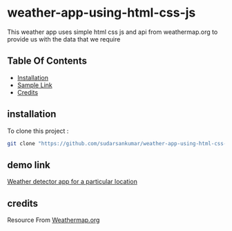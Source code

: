 # weather-app-using-html-css-js
This weather app uses simple html css js and api from weathermap.org to provide us with the data that we require

## Table Of Contents
- [Installation](#installation)
- [Sample Link](#sample-link)
- [Credits](#credits)

## installation
To clone this project :

```bash
git clone "https://github.com/sudarsankumar/weather-app-using-html-css-js.git"
```

## demo link
[Weather detector app for a particular location](https://weather-app-using-html-css-js.netlify.app)

## credits
Resource From [Weathermap.org](https://openweathermap.org)